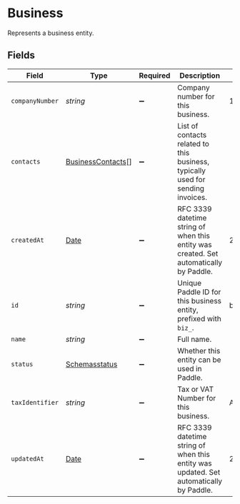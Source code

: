 # Business

Represents a business entity.


## Fields

| Field                                                                                         | Type                                                                                          | Required                                                                                      | Description                                                                                   | Example                                                                                       |
| --------------------------------------------------------------------------------------------- | --------------------------------------------------------------------------------------------- | --------------------------------------------------------------------------------------------- | --------------------------------------------------------------------------------------------- | --------------------------------------------------------------------------------------------- |
| `companyNumber`                                                                               | *string*                                                                                      | :heavy_minus_sign:                                                                            | Company number for this business.                                                             | 123456789                                                                                     |
| `contacts`                                                                                    | [BusinessContacts](../../models/shared/businesscontacts.md)[]                                 | :heavy_minus_sign:                                                                            | List of contacts related to this business, typically used for sending invoices.               |                                                                                               |
| `createdAt`                                                                                   | [Date](https://developer.mozilla.org/en-US/docs/Web/JavaScript/Reference/Global_Objects/Date) | :heavy_minus_sign:                                                                            | RFC 3339 datetime string of when this entity was created. Set automatically by Paddle.        | 2024-10-12T07:20:50.52Z                                                                       |
| `id`                                                                                          | *string*                                                                                      | :heavy_minus_sign:                                                                            | Unique Paddle ID for this business entity, prefixed with `biz_`.                              | biz_01grrebrzaee2qj2fqqhmcyzaj                                                                |
| `name`                                                                                        | *string*                                                                                      | :heavy_minus_sign:                                                                            | Full name.                                                                                    |                                                                                               |
| `status`                                                                                      | [Schemasstatus](../../models/shared/schemasstatus.md)                                         | :heavy_minus_sign:                                                                            | Whether this entity can be used in Paddle.                                                    |                                                                                               |
| `taxIdentifier`                                                                               | *string*                                                                                      | :heavy_minus_sign:                                                                            | Tax or VAT Number for this business.                                                          | AB0123456789                                                                                  |
| `updatedAt`                                                                                   | [Date](https://developer.mozilla.org/en-US/docs/Web/JavaScript/Reference/Global_Objects/Date) | :heavy_minus_sign:                                                                            | RFC 3339 datetime string of when this entity was updated. Set automatically by Paddle.        | 2024-10-13T07:20:50.52Z                                                                       |